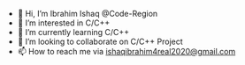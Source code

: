 - 👋 Hi, I’m Ibrahim Ishaq @Code-Region
- 👀 I’m interested in C/C++
- 🌱 I’m currently learning C/C++
- 💞️ I’m looking to collaborate on C/C++ Project
- 📫 How to reach me via ishaqibrahim4real2020@gmail.com

<!---
Code-Region/Code-Region is a ✨ special ✨ repository that share experience and logic with people.
You can click the Preview link to take a look at your changes.
--->
